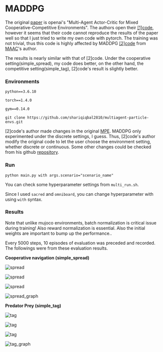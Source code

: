 # MADDPG
The original [paper](https://arxiv.org/pdf/1706.02275.pdf) is openai's "Multi-Agent Actor-Critic for Mixed Cooperative-Competitive Environments". The authors open their [[1]code](https://github.com/openai/maddpg), however it seems that their code cannot reproduce the results of the paper well so that I just tried to write my own code with pytorch. The training was not trivial, thus this code is highly affected by MADDPG [[2]code](https://github.com/shariqiqbal2810/maddpg-pytorch) from [MAAC](https://arxiv.org/pdf/1810.02912.pdf)'s author.



The results is nearly similar with that of [2]code. Under the cooperative setting(simple_spread), my code does better, on the other hand, the competitive setting(simple_tag), [2]code's result is slightly better.



### Environments

```
python==3.6.10

torch==1.4.0

gym==0.14.0

git clone https://github.com/shariqiqbal2810/multiagent-particle-envs.git
```

[2]code's author made changes in the original [MPE](https://github.com/openai/multiagent-particle-envs). MADDPG only experimented under the discrete settings, I guess. Thus, [2]code's author modify the original code to let the user choose the environment setting, whether discrete or continuous. Some other changes could be checked from his github [repository](https://github.com/shariqiqbal2810/multiagent-particle-envs).



### Run

```
python main.py with args.scenario="scenario_name"
```

You can check some hyperparameter settings from ```multi_run.sh```.

Since I used ```sacred``` and ```omniboard```, you can change hyperparameter with using ``with`` syntax.



### Results

Note that unlike mujoco environments, batch normalization is critical issue during training! Also reward normalization is essential. Also the initial weights are important to bump up the performance..

Every 5000 steps, 10 episodes of evaluation was preceded and recorded. The followings were from these evaluation results.



**Cooperative navigation (simple_spread)**

![spread](https://github.com/yongjin-shin/rl_torch/blob/master/MADDPG/assets/spread.gif)

![spread](https://github.com/yongjin-shin/rl_torch/blob/master/MADDPG/assets/spread_1.gif)

![spread](https://github.com/yongjin-shin/rl_torch/blob/master/MADDPG/assets/spread_2.gif)

![spread_graph](https://github.com/yongjin-shin/rl_torch/blob/master/MADDPG/assets/spread.png)



**Predator Prey (simple_tag)**

![tag](https://github.com/yongjin-shin/rl_torch/blob/master/MADDPG/assets/tag.gif)

![tag](https://github.com/yongjin-shin/rl_torch/blob/master/MADDPG/assets/tag_1.gif)

![tag](https://github.com/yongjin-shin/rl_torch/blob/master/MADDPG/assets/tag_2.gif)

![tag_graph](https://github.com/yongjin-shin/rl_torch/blob/master/MADDPG/assets/tag.png)

